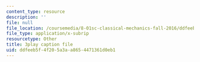 ```yaml
---
content_type: resource
description: ''
file: null
file_location: /coursemedia/8-01sc-classical-mechanics-fall-2016/ddfeeb5f4f205a3aa8654471361d0eb1_1s6_4qX-u2o.vtt
file_type: application/x-subrip
resourcetype: Other
title: 3play caption file
uid: ddfeeb5f-4f20-5a3a-a865-4471361d0eb1
---
```

